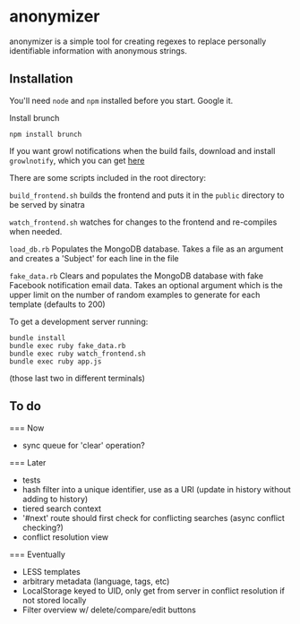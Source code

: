 anonymizer
=========

anonymizer is a simple tool for creating regexes to replace personally identifiable
information with anonymous strings.

Installation
---------

You'll need `node` and `npm` installed before you start.  Google it.

Install brunch

    npm install brunch

If you want growl notifications when the build fails, download and install `growlnotify`,
which you can get [here](http://growl.info/downloads#generaldownloads)

There are some scripts included in the root directory:

`build_frontend.sh`
builds the frontend and puts it in the `public` directory to be served by sinatra 

`watch_frontend.sh`
watches for changes to the frontend and re-compiles when needed.

`load_db.rb`
Populates the MongoDB database.  Takes a file as an argument and creates a 'Subject'
for each line in the file

`fake_data.rb`
Clears and populates the MongoDB database with fake Facebook notification email data.
Takes an optional argument which is the upper limit on the number of random examples
to generate for each template (defaults to 200)

To get a development server running:

    bundle install
    bundle exec ruby fake_data.rb
    bundle exec ruby watch_frontend.sh
    bundle exec ruby app.js

(those last two in different terminals)


To do
-----

=== Now
- sync queue for 'clear' operation?

=== Later
- tests
- hash filter into a unique identifier, use as a URI (update in history without adding to history)
- tiered search context
- '#next' route should first check for conflicting searches (async conflict checking?)
- conflict resolution view


=== Eventually
- LESS templates
- arbitrary metadata (language, tags, etc)
- LocalStorage keyed to UID, only get from server in conflict resolution if not stored locally
- Filter overview w/ delete/compare/edit buttons
